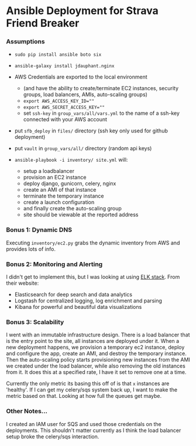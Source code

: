 # Ansible Deployment for Strava Friend Breaker

### Assumptions
- `sudo pip install ansible boto six`
- `ansible-galaxy install jdauphant.nginx`
- AWS Credentials are exported to the local environment
    - (and have the ability to create/terminate EC2 instances, security groups, load balancers, AMIs, auto-scaling groups)
    - `export AWS_ACCESS_KEY_ID=""`
    - `export AWS_SECRET_ACCESS_KEY=""`
    - set `ssh-key` in `group_vars/all/vars.yml` to the name of a ssh-key connected with your AWS account
- put `sfb_deploy` in `files/` directory (ssh key only used for github deployment)
- put `vault` in `group_vars/all/` directory (random api keys)

- `ansible-playbook -i inventory/ site.yml` will:
    - setup a loadbalancer
    - provision an EC2 instance
    - deploy django, gunicorn, celery, nginx
    - create an AMI of that instance
    - terminate the temporary instance
    - create a launch configuration
    - and finally create the auto-scaling group
    - site should be viewable at the reported address

### Bonus 1: Dynamic DNS
Executing `inventory/ec2.py` grabs the dynamic inventory from AWS and provides lots of info.

### Bonus 2: Monitoring and Alerting
I didn't get to implement this, but I was looking at using [ELK stack](https://www.elastic.co/webinars/elk-stack-devops-environment).
From their website:
- Elasticsearch for deep search and data analytics
- Logstash for centralized logging, log enrichment and parsing
- Kibana for powerful and beautiful data visualizations

### Bonus 3: Scalability
I went with an immutable infrastructure design. There is a load balancer that is the entry point to the site, all instances are deployed under it. When a new deployment happens, we provision a temporary ec2 instance, deploy and configure the app, create an AMI, and destroy the temporary instance. Then the auto-scaling policy starts provisioning new instances from the AMI we created under the load balancer, while also removing the old instances from it. It does this at a specified rate, I have it set to remove one at a time.

Currently the only metric its basing this off of is that `x` instances are 'healthy'. If I can get my celery/sqs system back up, I want to make the metric based on that. Looking at how full the queues get maybe.

### Other Notes...
I created an IAM user for SQS and used those credentials on the deployments. This shouldn't matter currently as I think the load balancer setup broke the celery/sqs interaction.
